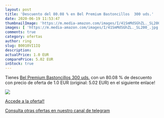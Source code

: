 ```yaml
---
layout: post
title: 'Descuento del 80.08 % en Bel Premium Bastoncillos  300 uds.'
date: 2020-06-19 11:53:47
thumbnailImage: 'https://m.media-amazon.com/images/I/41SmMdSGhZL._SL200_.jpg'
images: [ 'https://m.media-amazon.com/images/I/41SmMdSGhZL._SL200_.jpg' ]
comments: true
category: ofertas
author: ring
slug: B0010VI1IQ
description:
actualPrice: 1.0 EUR
comparePrice: 5.02 EUR
inStock: true
---
```


Tienes [Bel Premium Bastoncillos  300 uds.](https://www.amazon.com/dp/B0010VI1IQ/?tag=redken08-20) con un 80.08 % de descuento con precio de oferta de 1.0 EUR (original: 5.02 EUR) en el siguiente enlace!

[![](https://m.media-amazon.com/images/I/41SmMdSGhZL._SL200_.jpg)](https://www.amazon.com/dp/B0010VI1IQ/?tag=redken08-20)

[Accede a la oferta!!](https://www.amazon.com/dp/B0010VI1IQ/?tag=redken08-20)

[Consulta otras ofertas en nuestro canal de telegram](https://t.me/s/ofertas25)
